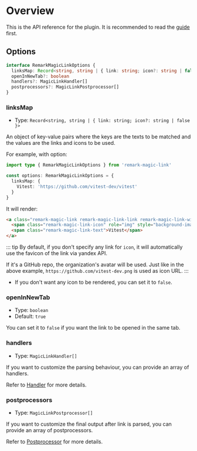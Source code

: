 # Overview

This is the API reference for the plugin. It is recommended to read the [guide](/guide/) first.


## Options

```ts
interface RemarkMagicLinkOptions {
  linksMap: Record<string, string | { link: string; icon?: string | false }>
  openInNewTab?: boolean
  handlers?: MagicLinkHandler[]
  postprocessors?: MagicLinkPostprocessor[]
}
```

### linksMap <Badge text="required" type="danger" />

- Type: `Record<string, string | { link: string; icon?: string | false }>`

An object of key-value pairs where the keys are the texts to be matched and the values are the links and icons to be used.

For example, with option:

```ts twoslash
import type { RemarkMagicLinkOptions } from 'remark-magic-link'

const options: RemarkMagicLinkOptions = {
  linksMap: {
    Vitest: 'https://github.com/vitest-dev/vitest'
  }
}
```

It will render:

```markdown
<a class="remark-magic-link remark-magic-link-link remark-magic-link-with-icon" href="https://github.com/vitest-dev/vitest" target="_blank">
  <span class="remark-magic-link-icon" role="img" style="background-image: url('https://github.com/vitest-dev.png')"></span>
  <span class="remark-magic-link-text">Vitest</span>
</a>
```

::: tip
By default, if you don't specify any link for `icon`, it will automatically use the favicon of the link via yandex API.

If it's a GitHub repo, the organization's avatar will be used. Just like in the above example, `https://github.com/vitest-dev.png` is used as icon URL.
:::

- If you don't want any icon to be rendered, you can set it to `false`.


### openInNewTab
- Type: `boolean`
- Default: `true`

You can set it to `false` if you want the link to be opened in the same tab.


### handlers

- Type: `MagicLinkHandler[]`

If you want to customize the parsing behaviour, you can provide an array of handlers.

Refer to [Handler](/api/handler) for more details.


### postprocessors

- Type: `MagicLinkPostprocessor[]`

If you want to customize the final output after link is parsed, you can provide an array of postprocessors.

Refer to [Postprocessor](/api/postprocessor) for more details.
